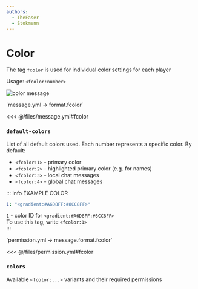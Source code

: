 ```yaml
---
authors:
  - TheFaser
  - Stokmenn
---
```


# Color

The tag `fcolor` is used for individual color settings for each player

Usage: `<fcolor:number>`

![color message](/colormessage.png)  

<!--@include: @/parts/fcolor.md--> 

[//]: # (message.yml)
<!--@include: @/parts/words.md#setting-->
<!--@include: @/parts/words.md#path--> `message.yml → format.fcolor`

<!--@include: @/parts/words.md#default-->
<<< @/files/message.yml#fcolor

<!--@include: @/parts/enable.md-->

### `default-colors`

List of all default colors used. Each number represents a specific color. By default:
- `<fcolor:1>` - primary color
- `<fcolor:2>` - highlighted primary color (e.g. for names)
- `<fcolor:3>` - local chat messages
- `<fcolor:4>` - global chat messages

::: info EXAMPLE COLOR
```yaml
1: "<gradient:#A6D8FF:#8CC8FF>"
```
`1` - color ID for `<gradient:#A6D8FF:#8CC8FF>`  
To use this tag, write `<fcolor:1>`  
:::

[//]: # (permission.yml)
<!--@include: @/parts/words.md#permission-->
<!--@include: @/parts/words.md#path--> `permission.yml → message.format.fcolor`

<!--@include: @/parts/words.md#default-->
<<< @/files/permission.yml#fcolor

<!--@include: @/parts/permission/permissionTier3.md-->

### `colors`

Available `<fcolor:...>` variants and their required permissions